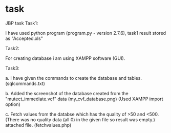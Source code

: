 # task
JBP task
Task1:

I have used python program (program.py - version 2.7.6), task1 result stored as "Accepted.xls"

Task2:

For creating database i am using XAMPP software (GUI).

Task3:

a. I have given the commands to create the database and tables. (sqlcommands.txt)

b. Added the screenshot of the database created from the "mutect_immediate.vcf" data (my_cvf_database.png) (Used XAMPP import option)

c. Fetch values from the databse which has the quality of >50 and <500. (There was no quality data (all 0) in the given file so result was empty.) attached file. (fetchvalues.php)
